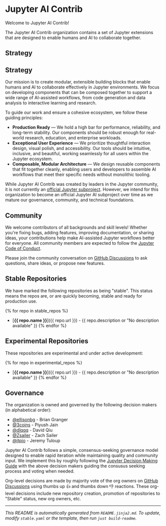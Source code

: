 # Jupyter AI Contrib

Welcome to Jupyter AI Contrib!

The Jupyter AI Contrib organization contains a set of Jupyter extensions that are designed to enable humans and AI to collaborate together.

## Strategy

## Strategy

Our mission is to create modular, extensible building blocks that enable humans and AI to collaborate effectively in Jupyter environments. We focus on developing components that can be composed together to support a wide range of AI-assisted workflows, from code generation and data analysis to interactive learning and research.

To guide our work and ensure a cohesive ecosystem, we follow these guiding principles:

- **Production Ready** — We hold a high bar for performance, reliability, and long-term stability. Our components should be robust enough for real-world research, education, and enterprise workloads.
- **Exceptional User Experience** — We prioritize thoughtful interaction design, visual polish, and accessibility. Our tools should be intuitive, inclusive, and beautiful, working seamlessly for all users within the Jupyter ecosystem.
- **Composable, Modular Architecture** — We design reusable components that fit together cleanly, enabling users and developers to assemble AI workflows that meet their specific needs without monolithic tooling.

While Jupyter AI Contrib was created by leaders in the Jupyter community, it is not currently an [official Jupyter subproject](https://jupyter.org/governance/list_of_subprojects.html). However, we intend for this organization to become an official Jupyter AI subproject over time as we mature our governance, community, and technical foundations.

## Community

We welcome contributors of all backgrounds and skill levels! Whether you're fixing bugs, adding features, improving documentation, or sharing ideas, your contributions help make AI-assisted Jupyter workflows better for everyone. All community members are expected to follow the [Jupyter Code of Conduct](https://jupyter.org/governance/conduct/code_of_conduct.html).

Please join the community conversation on [GitHub Discussions](https://github.com/orgs/jupyter-ai-contrib/discussions) to ask questions, share ideas, or propose new features.

## Stable Repositories

We have marked the following repositories as being "stable". This status means the repos are, or are quickly becoming, stable and ready for production use.

{% for repo in stable_repos %}
- [**{{ repo.name }}**]({{ repo.url }}) - {{ repo.description or "No description available" }}
{% endfor %}

## Experimental Repositories

These repositories are experimental and under active development:

{% for repo in experimental_repos %}
- [**{{ repo.name }}**]({{ repo.url }}) - {{ repo.description or "No description available" }}
{% endfor %}

## Governance

The organization is owned and governed by the following decision makers (in alphabetical order):

- [@ellisonbg](https://github.com/ellisonbg) - Brian Granger
- [@3coins](https://github.com/3coins) - Piyush Jain
- [@dlqqq](https://github.com/dlqqq) - David Qiu
- [@Zsailer](https://github.com/Zsailer) - Zach Sailer
- [@jtpio](https://github.com/jtpio) - Jeremy Tuloup

Jupyter AI Contrib follows a simple, consensus-seeking governance model designed to enable rapid iteration while maintaining quality and community input. We implement this by roughly following the [Jupyter Decision Making Guide](https://jupyter.org/governance/decision_making.html) with the above decision makers guiding the consusus seeking process and voting when needed.

Org-level decisions are made by majority vote of the org owners on [GitHub Discussions](https://github.com/orgs/jupyter-ai-contrib/discussions) using thumbs up 👍 and thumbs down 👎 reactions. These org-level decisions include new repository creation, promotion of repositories to "Stable" status, new org owners, etc.

---

*This README is automatically generated from `README.jinja2.md`. To update, modify `stable.yaml` or the template, then run `just build-readme`.*
